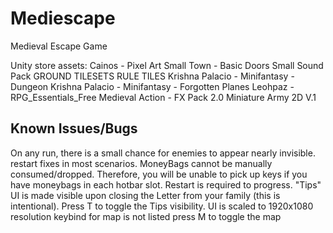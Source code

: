 # Mediescape
Medieval Escape Game

Unity store assets:
	Cainos - Pixel Art Small Town - Basic
	Doors Small Sound Pack
	GROUND TILESETS RULE TILES
	Krishna Palacio - Minifantasy - Dungeon
	Krishna Palacio - Minifantasy - Forgotten Planes
	Leohpaz - RPG_Essentials_Free
	Medieval Action - FX Pack 2.0
	Miniature Army 2D V.1

## Known Issues/Bugs
On any run, there is a small chance for enemies to appear nearly invisible.
	restart fixes in most scenarios.
MoneyBags cannot be manually consumed/dropped. Therefore, you will be unable to pick up keys if you have moneybags in each hotbar slot.
	Restart is required to progress.
"Tips" UI is made visible upon closing the Letter from your family (this is intentional).
	Press T to toggle the Tips visibility.
UI is scaled to 1920x1080 resolution
keybind for map is not listed
	press M to toggle the map